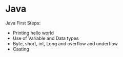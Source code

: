 # Java
Java First Steps: 

- Printing hello world
- Use of Variable and Data types 
- Byte, short, int, Long and overflow and underflow 
- Casting 